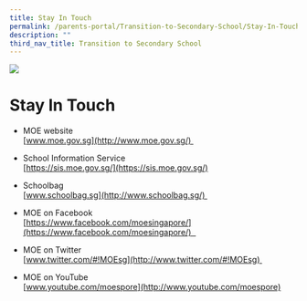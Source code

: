 ```yaml
---
title: Stay In Touch
permalink: /parents-portal/Transition-to-Secondary-School/Stay-In-Touch/
description: ""
third_nav_title: Transition to Secondary School
---
```

![](/images/banner.gif)

  
  
# Stay In Touch

*   MOE website   
    [www.moe.gov.sg](http://www.moe.gov.sg/) 

  

*   School Information Service   
    [https://sis.moe.gov.sg/](https://sis.moe.gov.sg/)

  

*   Schoolbag   
    [www.schoolbag.sg](http://www.schoolbag.sg/) 

  

*   MOE on Facebook   
    [https://www.facebook.com/moesingapore/](https://www.facebook.com/moesingapore/)  

  

*   MOE on Twitter   
    [www.twitter.com/#!MOEsg](http://www.twitter.com/#!MOEsg) 

  

*   MOE on YouTube   
    [www.youtube.com/moespore](http://www.youtube.com/moespore)